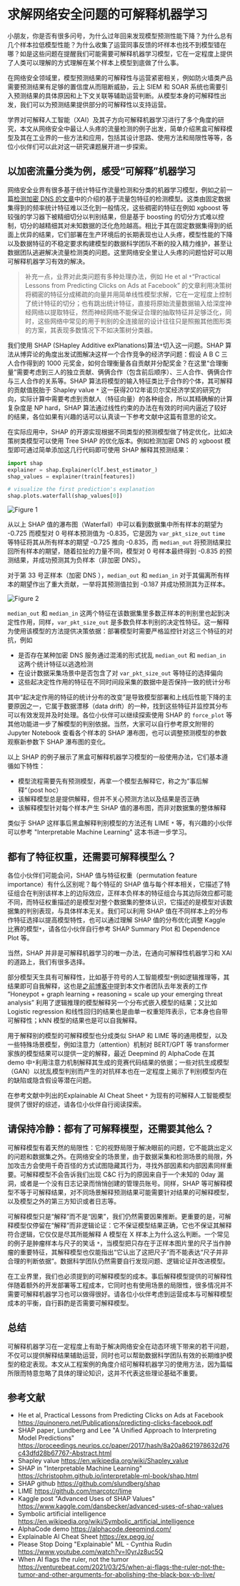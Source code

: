 # 求解网络安全问题的可解释机器学习

小朋友，你是否有很多问号，为什么过年回来发现模型预测性能下降？为什么总有几个样本拉低模型性能？为什么收集了运营同事反馈的坏样本也找不到模型错在哪？如是这些问题在提醒我们可能需要可解释机器学习模型，它在一定程度上提供了人类可以理解的方式理解在某个样本上模型到底做了什么事。

在网络安全领域里，模型预测结果的可解释性与运营紧密相关，例如防火墙类产品需要预测结果有足够的置信度从而阻断威胁，云上 SIEM 和 SOAR 系统也需要引入预测结果的具体原因和上下文关联等辅助运营判断。从模型本身的可解释性出发，我们可以为预测结果提供部分的可解释性以支持运营。

学界对可解释人工智能（XAI）及其子方向可解释机器学习进行了多个角度的研究，本文从网络安全中最让人头疼的流量检测的例子出发，简单介绍黑盒可解释模型及其在工业界的一些方法和应用，包括其设计思路、使用方法和局限性等等，各位小伙伴们可以此对这一研究课题展开进一步探索。

## 以加密流量分类为例，感受“可解释”机器学习

网络安全业界有很多基于统计特征作流量检测和分类的机器学习模型，例如之前一篇[检测加密 DNS 的文章](https://toooold.com/2021/07/04/doh_detection.html)中的介绍的基于流量包特征的检测模型。这类由固定数据集得到的频率统计特征难以泛化到一般情况，这些稠密的特征在例如 xgboost 等较强的学习器下被精细切分以判别结果，但是基于 boosting 的切分方式难以控制，切分的越精细其对未知数据的泛化危险越高。相比于其在固定数据集得到的纸面上优异的结果，它们部署在生产环境后的长期表现也让人头疼，模型性能的下降以及数据特征的不稳定要求构建模型的数据科学团队不断的投入精力维护，甚至让数据团队逃避解决流量检测类的问题。这里网络安全里让人头疼的问题恰好可以用可解释机器学习有效的解决。

> 补充一点，业界对此类问题有多种处理办法，例如 He et al `*`“Practical Lessons from Predicting Clicks on Ads at Facebook” 的文章利用决策树将稠密的特征分成稀疏的向量并用简单线性模型求解，它在一定程度上控制了统计特征的切分；也有跳出统计特征，直接将原始流量数据输入给深度神经网络以提取特征，然而神经网络不能保证合理的抽取特征并足够泛化，同时，这些网络中常见的用于判别的全连接层的设计往往只是照搬其他图形类的方案，其表现多数情况下不如决策树分类器。

我们使用 SHAP (SHapley Additive exPlanations)算法`*`切入这一问题。SHAP 算法从博弈论的角度出发试图解决这样一个合作竞争的经济学问题：假设 A B C 三人合作得到的 1000 元奖金，如何合理衡量各自贡献并分配奖金？在这里“合理衡量”需要考虑到三人的独立贡献、俩俩合作（包含前后顺序）、三人合作、俩俩合作与三人合作的关系等。SHAP 算法将模型的输入特征类比于合作的个体，其可解释的贡献值脱胎于 Shapley value `*` 这一获得2012年诺贝尔奖经济学奖的研究方向，实际计算中需要考虑到贡献人（特征向量）的各种组合，所以其精确解的计算复杂度是 NP hard，SHAP 算法通过线性约束的办法在有效的时间内逼近了较好的结果，各位如果有兴趣的话可以认真读一下参考文献中这篇有意思的论文。

在实际应用中，SHAP 的开源实现根据不同类型的预测模型做了特定优化，比如决策树类模型可以使用 Tree SHAP 的优化版本。例如检测加密 DNS 的 xgboost 模型即可通过简单添加这几行代码即可使用 SHAP 解释其预测结果：

```python
import shap
explainer = shap.Explainer(clf.best_estimator_)
shap_values = explainer(train[features])

# visualize the first prediction's explanation
shap.plots.waterfall(shap_values[0])
```

![Figure 1](/images/shap-fig1.png)

从以上 SHAP 值的瀑布图（Waterfall）中可以看到数据集中所有样本的期望为 -0.725 而模型对 0 号样本预测值为 -0.835，它是因为 `var_pkt_size_out` `time` 等特征将其从所有样本的期望 -0.725 推向 -0.835，而 `median_out` 将预测结果拉回所有样本的期望，随着拉扯的力量不同，模型对 0 号样本最终得到 -0.835 的预测结果，并成功预测其为负样本（非加密 DNS）。

对于第 33 号正样本（加密 DNS ），`median_out` 和 `median_in` 对于其偏离所有样本的期望作出了重大贡献，一举将其预测值拉到 -0.187 并成功预测其为正样本。

![Figure 2](/images/shap-fig2.png)

`median_out` 和 `median_in` 这两个特征在该数据集里多数正样本的判别里也起到决定性作用，同样，`var_pkt_size_out` 是多数负样本判别的决定性特征。这一解释为使用该模型的方法提供决策依据：部署模型时需要严格监控针对这三个特征的对抗，例如

* 是否存在某种加密 DNS 服务通过混淆的形式扰乱 `median_out` 和 `median_in` 这两个统计特征以逃逸检测
* 在设计数据采集场景中是否包含了对 `var_pkt_size_out` 等特征的选择偏向
* 这些起决定性作用的特征在不同时间段采集的数据中是否保持一致的统计分布

其中“起决定作用的特征的统计分布的改变”是导致模型部署和上线后性能下降的主要原因之一，它属于数据漂移（data drift）的一种，找到这些特征并监控其分布可以有效发现并及时处理。各位小伙伴可以继续探索使用 SHAP 的 `force_plot` 等其他功能进一步了解模型的判别依据。当然，大家可以自行参考原文附带的 Jupyter Notebook 查看各个样本的 SHAP 瀑布图，也可以调整预测模型的参数观察新参数下 SHAP 瀑布图的变化。

以上 SHAP 的例子展示了黑盒可解释机器学习模型的一般使用办法，它们基本遵循如下特性：

* 模型流程需要先有预测模型，再拿一个模型去解释它，称之为”事后解释“（post hoc）
* 该解释模型总是提供解释，但并不关心预测方法以及结果是否正确
* 该解释模型针对每个样本产生 SHAP 值的瀑布图，而非对数据集的整体解释

类似于 SHAP 这样事后黑盒解释判别模型的方法还有 LIME `*` 等，有兴趣的小伙伴可以参考 "Interpretable Machine Learning" 这本书进一步学习。

## 都有了特征权重，还需要可解释模型么？

各位小伙伴们可能会问，SHAP 值与特征权重（permutation feature importance）有什么区别呢？每个特征的 SHAP 值与每个样本相关，它描述了特征组合在判别该样本上的边际效应，正样本负样本的特征组合与其边际效应都可能不同，而特征权重描述的是模型对整个数据集的整体认识，它描述的是模型对该数据集的判别表现，与具体样本无关。我们可以利用 SHAP 值在不同样本上的分布作特征选择以提高模型特性，也可以通过理解 SHAP 值的分布优化调整 Kaggle 比赛的模型`*`，请各位小伙伴自行参考 SHAP Summary Plot 和 Dependence Plot 等。

当然，SHAP 并非是可解释机器学习的唯一办法，在通向可解释性机器学习和 XAI 的道路上，我们有很多选择。

部分模型天生具有可解释性，比如基于符号的人工智能模型`*`例如逻辑推理等，其结果即可自我解释，这也是[之前博客中](https://toooold.com/2021/11/28/why_ml_fails_security_ml_is_not_everything_cn.html)提到本文作者团队去年发表的工作 “Honeypot + graph learning + reasoning = scale up your emerging threat analysis” 利用了逻辑推理的模型解释另一个分布式嵌入模型的结果；又比如 Logistic regression 和线性回归的结果也是由单一权重矩阵表示，它本身也自带可解释性；kNN 模型的结果也是可以自我解释。

用于解释别的模型的可解释模型也分成类似 SHAP 和 LIME 等的通用模型，以及一些特殊场景模型，例如注意力（attention）机制对 BERT/GPT 等 transformer 家族的模型结果可以提供一定的解释，最近 Deepmind 的 AlphaCode 在其 demo 中`*`利用注意力机制解释其生成的竞赛代码结果的依据；一些对抗生成模型（GAN）以扰乱模型判别而产生的对抗样本也在一定程度上揭示了判别模型内在的缺陷或隐含假设等潜在问题。

在参考文献中列出的Explainable AI Cheat Sheet `*` 为现有的可解释人工智能模型提供了很好的综述，请各位小伙伴自行阅读探索。

## 请保持冷静：都有了可解释模型，还需要其他么？

可解释模型有着天然的局限性：它的视野局限于解决眼前的问题，它不能跳出定义的问题和数据集之外。在网络安全的场景里，由于数据采集和检测场景的局限，外加攻击方会使用千奇百怪的方式试图隐藏其行为，寻找外部因素和内部因素同样重要。可解释模型不会告诉我们出现 C&C 行为的原因来自于一个未知的 0day 漏洞，或者是一个没有日志记录而悄悄创建的管理员账号。同样，SHAP 等可解释模型不等于可解释结果，对不同场景解释预测结果可能需要针对结果的可解释模型，以及模型之外的第三方知识或者日志等。

可解释模型只是“解释”而不是“因果”，我们仍然需要因果推断。更重要的是，可解释模型仅停留在“解释”而非逻辑论证：它不保证模型结果正确，它也不保证其解释符合逻辑，它仅仅是尽其所能解释 A 模型在 X 样本上为什么这么判断。一个常见的例子是肿瘤样本与尺子的笑话 `*`，当模型把只存在于正样本图片里的尺子当作肿瘤的重要特征，其解释模型也仅能指出“它认出了这把尺子”而不能表达“尺子并非合理的判断依据”。数据科学团队仍然需要自行发现问题、逻辑论证并改进模型。

在工业界里，我们也必须提到的可解释模型的成本。事后解释模型提供的可解释性伴随着额外的开发部署等工程成本，它同时也有使用场景的局限性，很多情况并不需要可解释机器学习也可以做得很好。请各位小伙伴考虑到运营成本与可解释模型成本的平衡，自行斟酌是否需要可解释模型。

## 总结

可解释机器学习在一定程度上有助于解决网络安全在动态环境下带来的若干问题，不仅可以提供解释结果辅助运营，同时也可以帮助数据科学团队有效的长期维护模型的稳定表现。本文从工程案例的角度介绍可解释机器学习的使用方法，因为篇幅所限而特意忽略了具体的理论知识，这并不代表这些理论基础不重要。

## 参考文献

* He et al, Practical Lessons from Predicting Clicks on Ads at Facebook <https://quinonero.net/Publications/predicting-clicks-facebook.pdf>
* SHAP paper, Lundberg and Lee "A Unified Approach to Interpreting Model Predictions" <https://proceedings.neurips.cc/paper/2017/hash/8a20a8621978632d76c43dfd28b67767-Abstract.html>
* Shapley value <https://en.wikipedia.org/wiki/Shapley_value>
* SHAP in "Interpretable Machine Learning" <https://christophm.github.io/interpretable-ml-book/shap.html>
* SHAP github <https://github.com/slundberg/shap>
* LIME <https://github.com/marcotcr/lime>
* Kaggle post "Advanced Uses of SHAP Values" <https://www.kaggle.com/dansbecker/advanced-uses-of-shap-values>
* Symbolic artificial intelligence <https://en.wikipedia.org/wiki/Symbolic_artificial_intelligence>
* AlphaCode demo <https://alphacode.deepmind.com/>
* Explainable AI Cheat Sheet <https://ex.pegg.io/>
* Please Stop Doing "Explainable" ML - Cynthia Rudin <https://www.youtube.com/watch?v=I0yrJz8uc5Q>
* When AI flags the ruler, not the tumor <https://venturebeat.com/2021/03/25/when-ai-flags-the-ruler-not-the-tumor-and-other-arguments-for-abolishing-the-black-box-vb-live/>